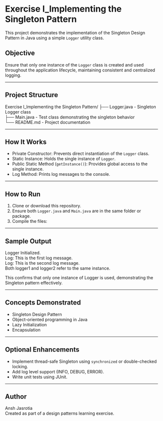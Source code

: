 # Exercise l_lmplementing the Singleton Pattern

This project demonstrates the implementation of the Singleton Design Pattern in Java using a simple `Logger` utility class.

## Objective

Ensure that only one instance of the `Logger` class is created and used throughout the application lifecycle, maintaining consistent and centralized logging.

---

## Project Structure

Exercise l_lmplementing the Singleton Pattern/
├── Logger.java      - Singleton Logger class  
├── Main.java        - Test class demonstrating the singleton behavior  
└── README.md        - Project documentation

---

## How It Works

- Private Constructor: Prevents direct instantiation of the `Logger` class.
- Static Instance: Holds the single instance of `Logger`.
- Public Static Method (`getInstance()`): Provides global access to the single instance.
- Log Method: Prints log messages to the console.

---

## How to Run

1. Clone or download this repository.
2. Ensure both `Logger.java` and `Main.java` are in the same folder or package.
3. Compile the files:


---

## Sample Output

Logger Initialized.  
Log: This is the first log message.  
Log: This is the second log message.  
Both logger1 and logger2 refer to the same instance.  

This confirms that only one instance of Logger is used, demonstrating the Singleton pattern effectively.

---

## Concepts Demonstrated

- Singleton Design Pattern  
- Object-oriented programming in Java  
- Lazy Initialization  
- Encapsulation  

---

## Optional Enhancements

- Implement thread-safe Singleton using `synchronized` or double-checked locking.
- Add log level support (INFO, DEBUG, ERROR).
- Write unit tests using JUnit.

---

## Author

Ansh Jasrotia  
Created as part of a design patterns learning exercise.
